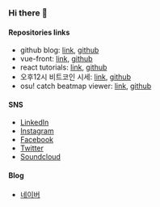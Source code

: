 ### Hi there 👋
#### Repositories links
- github blog: [link](https://9033.github.io/), [github](https://github.com/9033/9033.github.io)
- vue-front: [link](http://s3.skyred.cloud/), [github](https://github.com/9033/vue-front)
- react tutorials: [link](http://skyred.cloud/learning-react/), [github](https://github.com/9033/react-tutorials/blob/master/learning-react)
- 오후12시 비트코인 시세: [link](https://t.me/price_highnoon), [github](https://github.com/9033/price_highnoon)
- osu! catch beatmap viewer: [link](https://9033.github.io/text/ctb.html), [github](https://github.com/9033/osu-catch-javascript)

<!--
**9033/9033** is a ✨ _special_ ✨ repository because its `README.md` (this file) appears on your GitHub profile.

Here are some ideas to get you started:

- 🔭 I’m currently working on ...
- 🌱 I’m currently learning ...
- 👯 I’m looking to collaborate on ...
- 🤔 I’m looking for help with ...
- 💬 Ask me about ...
- 📫 How to reach me: ...
- 😄 Pronouns: ...
- ⚡ Fun fact: ...
-->
#### SNS
- [LinkedIn](https://www.linkedin.com/in/jk423)  
- [Instagram](https://www.instagram.com/0___0__0_0__0)  
- [Facebook](https://facebook.com/jk423)  
- [Twitter](https://twitter.com/jk423)  
- [Soundcloud](https://soundcloud.com/ilbe)  
#### Blog
- [네이버](https://blog.naver.com/0___0__0_0__0)
